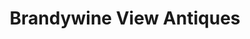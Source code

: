 ---
title: "Brandywine View Antiques"
url: /chadds-ford/brandywine-view-antiques/
shop: antiques
---